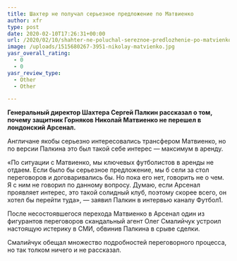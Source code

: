 ```yaml
---
title: Шахтер не получал серьезное предложение по Матвиенко
author: xfr
type: post
date: 2020-02-10T17:26:31+00:00
url: /2020/02/10/shahter-ne-poluchal-sereznoe-predlozhenie-po-matvienko/
image: /uploads/1515680267-3951-nikolay-matvienko.jpg
yasr_overall_rating:
  - 0
  - 0
yasr_review_type:
  - Other
  - Other

---
```

**Генеральный директор Шахтера Сергей Палкин рассказал о том, почему защитник Горняков Николай Матвиенко не перешел в лондонский Арсенал.**

Англичане якобы серьезно интересовались трансфером Матвиенко, но по версии Палкина это был такой себе интерес &#8212; максимум в аренду.

&#171;По ситуации с Матвиенко, мы ключевых футболистов в аренды не отдаем. Если было бы серьезное предложение, мы б сели за стол переговоров и договаривались бы. Но пока его нет, говорить не о чем. Я с ним не говорил по данному вопросу. Думаю, если Арсенал проявляет интерес, это такой солидный клуб, поэтому скорее всего, он хотел бы перейти туда&#187;, &#8212; заявил Палкин в интервью каналу Футбол1.

После несостоявшегося перехода Матвиенко в Арсенал один из фигурантов переговоров скандальный агент Олег Смалийчук устроил настоящую истерику в СМИ, обвинив Палкина в срыве сделки.

Смалийчук обещал множество подробностей переговорного процесса, но так толком ничего и не рассказал.